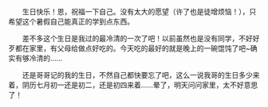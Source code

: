 <div id="sina_keyword_ad_area2" class="articalContent  ">
			<p STYLE="TexT-inDenT: 2em">
生日快乐！恩，祝福一下自己。没有太大的愿望（许了也是徒增烦恼！），只希望这个暑假自己能真正的学到点东西。</P>
<p STYLE="TexT-inDenT: 2em">
差不多这个生日是我过的最冷清的一次了吧！以前虽然也是没有同学，不好好歹都在家里，有父母给做点好吃的。今天吃的最好的就是晚上的一碗馄饨了吧~确实有够冷清的……</P>
<p STYLE="TexT-inDenT: 2em">
还是哥哥记的我的生日，不然自己都快要忘了吧，这么一说我哥的生日多少来着，阴历七月初一还是初二，还是初四来着……晕了，明天问问家里，太不好意思了！</P>							
		</div>